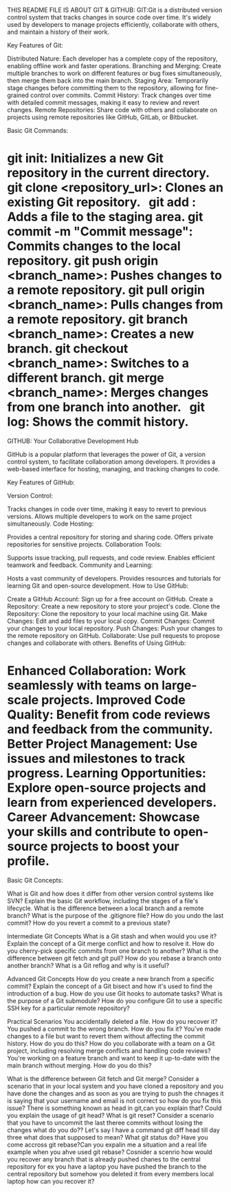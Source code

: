 THIS README FILE IS ABOUT GIT & GITHUB:
GIT:Git is a distributed version control system that tracks changes in source code over time. It's widely used by developers to manage projects efficiently, collaborate with others, and maintain a history of their work.

Key Features of Git:

Distributed Nature: Each developer has a complete copy of the repository, enabling offline work and faster operations.
Branching and Merging: Create multiple branches to work on different features or bug fixes simultaneously, then merge them back into the main branch.
Staging Area: Temporarily stage changes before committing them to the repository, allowing for fine-grained control over commits.
Commit History: Track changes over time with detailed commit messages, making it easy to review and revert changes.
Remote Repositories: Share code with others and collaborate on projects using remote repositories like GitHub, GitLab, or Bitbucket.

Basic Git Commands:

git init: Initializes a new Git repository in the current directory.
git clone <repository_url>: Clones an existing Git repository.   
git add <file>: Adds a file to the staging area.
git commit -m "Commit message": Commits changes to the local repository.
git push origin <branch_name>: Pushes changes to a remote repository.
git pull origin <branch_name>: Pulls changes from a remote repository.
git branch <branch_name>: Creates a new branch.
git checkout <branch_name>: Switches to a different branch.
git merge <branch_name>: Merges changes from one branch into another.   
git log: Shows the commit history.
===================================================
GITHUB: Your Collaborative Development Hub

GitHub is a popular platform that leverages the power of Git, a version control system, to facilitate collaboration among developers. It provides a web-based interface for hosting, managing, and tracking changes to code.

Key Features of GitHub:

Version Control:

Tracks changes in code over time, making it easy to revert to previous versions.
Allows multiple developers to work on the same project simultaneously.
Code Hosting:

Provides a central repository for storing and sharing code.
Offers private repositories for sensitive projects.
Collaboration Tools:

Supports issue tracking, pull requests, and code review.
Enables efficient teamwork and feedback.
Community and Learning:

Hosts a vast community of developers.
Provides resources and tutorials for learning Git and open-source development.
How to Use GitHub:

Create a GitHub Account: Sign up for a free account on GitHub.
Create a Repository: Create a new repository to store your project's code.
Clone the Repository: Clone the repository to your local machine using Git.
Make Changes: Edit and add files to your local copy.
Commit Changes: Commit your changes to your local repository.
Push Changes: Push your changes to the remote repository on GitHub.
Collaborate: Use pull requests to propose changes and collaborate with others.
Benefits of Using GitHub:

Enhanced Collaboration: Work seamlessly with teams on large-scale projects.
Improved Code Quality: Benefit from code reviews and feedback from the community.
Better Project Management: Use issues and milestones to track progress.
Learning Opportunities: Explore open-source projects and learn from experienced developers.
Career Advancement: Showcase your skills and contribute to open-source projects to boost your profile.
========================================================================================================
Basic Git Concepts:

What is Git and how does it differ from other version control systems like SVN?
Explain the basic Git workflow, including the stages of a file's lifecycle.
What is the difference between a local branch and a remote branch?
What is the purpose of the .gitignore file?
How do you undo the last commit?
How do you revert a commit to a previous state?

Intermediate Git Concepts
What is a Git stash and when would you use it?
Explain the concept of a Git merge conflict and how to resolve it.
How do you cherry-pick specific commits from one branch to another?
What is the difference between git fetch and git pull?
How do you rebase a branch onto another branch?
What is a Git reflog and why is it useful?

Advanced Git Concepts
How do you create a new branch from a specific commit?
Explain the concept of a Git bisect and how it's used to find the introduction of a bug.
How do you use Git hooks to automate tasks?
What is the purpose of a Git submodule?
How do you configure Git to use a specific SSH key for a particular remote repository?

Practical Scenarios
You accidentally deleted a file. How do you recover it?
You pushed a commit to the wrong branch. How do you fix it?
You've made changes to a file but want to revert them without affecting the commit history. How do you do this?
How do you collaborate with a team on a Git project, including resolving merge conflicts and handling code reviews?
You're working on a feature branch and want to keep it up-to-date with the main branch without merging. How do you do this?

What is the difference between Git fetch and Git merge?
Consider a scenario that in your local system and you have cloned a repository and you have done the changes and as soon as you are trying to push the chnages it is saying that your username and email is not correct so how do you fix this issue?
There is something known as head in git,can you explain that?
Could you explain the usage of git head?
What is git reset?
Consider a scenario that you have to uncommit the last theree commits without losing the changes what do you do??
Let's say I have a command git diff head till day three what does that supposed to mean?
What git status do?
Have you come accross git rebase?Can you expalin me a situation and a real life example when you ahve used git rebase?
Cosnider a scenrio how would you recover any branch that is already pushed chanes to the central repository for ex you have a laptop you have pushed the branch to the central repository but somehow you deleted it from every members local laptop how can you recover it?
